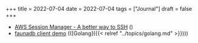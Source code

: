 +++
title = 2022-07-04
date = 2022-07-04
tags = ["Journal"]
draft = false
+++

-   [AWS Session Manager - A better way to SSH](http://sawers.com/blog/aws-session-manager-a-better-way-to-ssh/) ()
-   [faunadb client demo](https://github.com/ali2210/faunadb_client_demo) (([Golang]({{< relref "../topics/golang.md" >}})))
